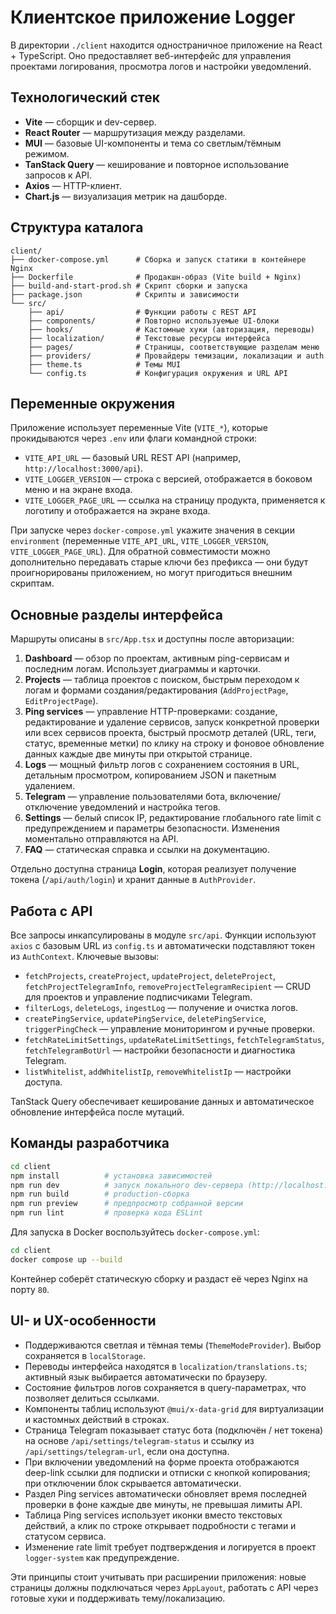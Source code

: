 # Клиентское приложение Logger

В директории `./client` находится одностраничное приложение на React + TypeScript. Оно предоставляет веб-интерфейс для управления проектами логирования, просмотра логов и настройки уведомлений.

## Технологический стек

- **Vite** — сборщик и dev-сервер.
- **React Router** — маршрутизация между разделами.
- **MUI** — базовые UI-компоненты и тема со светлым/тёмным режимом.
- **TanStack Query** — кеширование и повторное использование запросов к API.
- **Axios** — HTTP-клиент.
- **Chart.js** — визуализация метрик на дашборде.

## Структура каталога

```text
client/
├── docker-compose.yml      # Сборка и запуск статики в контейнере Nginx
├── Dockerfile              # Продакшн-образ (Vite build + Nginx)
├── build-and-start-prod.sh # Скрипт сборки и запуска
├── package.json            # Скрипты и зависимости
└── src/
    ├── api/                # Функции работы с REST API
    ├── components/         # Повторно используемые UI-блоки
    ├── hooks/              # Кастомные хуки (авторизация, переводы)
    ├── localization/       # Текстовые ресурсы интерфейса
    ├── pages/              # Страницы, соответствующие разделам меню
    ├── providers/          # Провайдеры темизации, локализации и auth
    ├── theme.ts            # Темы MUI
    └── config.ts           # Конфигурация окружения и URL API
```

## Переменные окружения

Приложение использует переменные Vite (`VITE_*`), которые прокидываются через `.env` или флаги командной строки:

- `VITE_API_URL` — базовый URL REST API (например, `http://localhost:3000/api`).
- `VITE_LOGGER_VERSION` — строка с версией, отображается в боковом меню и на экране входа.
- `VITE_LOGGER_PAGE_URL` — ссылка на страницу продукта, применяется к логотипу и отображается на экране входа.

При запуске через `docker-compose.yml` укажите значения в секции `environment` (переменные `VITE_API_URL`, `VITE_LOGGER_VERSION`, `VITE_LOGGER_PAGE_URL`). Для обратной совместимости можно дополнительно передавать старые ключи без префикса — они будут проигнорированы приложением, но могут пригодиться внешним скриптам.

## Основные разделы интерфейса

Маршруты описаны в `src/App.tsx` и доступны после авторизации:

1. **Dashboard** — обзор по проектам, активным ping-сервисам и последним логам. Использует диаграммы и карточки.
2. **Projects** — таблица проектов с поиском, быстрым переходом к логам и формами создания/редактирования (`AddProjectPage`, `EditProjectPage`).
3. **Ping services** — управление HTTP-проверками: создание, редактирование и удаление сервисов, запуск конкретной проверки или всех сервисов проекта, быстрый просмотр деталей (URL, теги, статус, временные метки) по клику на строку и фоновое обновление данных каждые две минуты при открытой странице.
4. **Logs** — мощный фильтр логов с сохранением состояния в URL, детальным просмотром, копированием JSON и пакетным удалением.
5. **Telegram** — управление пользователями бота, включение/отключение уведомлений и настройка тегов.
6. **Settings** — белый список IP, редактирование глобального rate limit с предупреждением и параметры безопасности. Изменения моментально отправляются на API.
7. **FAQ** — статическая справка и ссылки на документацию.

Отдельно доступна страница **Login**, которая реализует получение токена (`/api/auth/login`) и хранит данные в `AuthProvider`.

## Работа с API

Все запросы инкапсулированы в модуле `src/api`. Функции используют `axios` с базовым URL из `config.ts` и автоматически подставляют токен из `AuthContext`. Ключевые вызовы:

- `fetchProjects`, `createProject`, `updateProject`, `deleteProject`, `fetchProjectTelegramInfo`, `removeProjectTelegramRecipient` — CRUD для проектов и управление подписчиками Telegram.
- `filterLogs`, `deleteLogs`, `ingestLog` — получение и очистка логов.
- `createPingService`, `updatePingService`, `deletePingService`, `triggerPingCheck` — управление мониторингом и ручные проверки.
- `fetchRateLimitSettings`, `updateRateLimitSettings`, `fetchTelegramStatus`, `fetchTelegramBotUrl` — настройки безопасности и диагностика Telegram.
- `listWhitelist`, `addWhitelistIp`, `removeWhitelistIp` — настройки доступа.

TanStack Query обеспечивает кеширование данных и автоматическое обновление интерфейса после мутаций.

## Команды разработчика

```bash
cd client
npm install          # установка зависимостей
npm run dev          # запуск локального dev-сервера (http://localhost:5173)
npm run build        # production-сборка
npm run preview      # предпросмотр собранной версии
npm run lint         # проверка кода ESLint
```

Для запуска в Docker воспользуйтесь `docker-compose.yml`:

```bash
cd client
docker compose up --build
```

Контейнер соберёт статическую сборку и раздаст её через Nginx на порту `80`.

## UI- и UX-особенности

- Поддерживаются светлая и тёмная темы (`ThemeModeProvider`). Выбор сохраняется в `localStorage`.
- Переводы интерфейса находятся в `localization/translations.ts`; активный язык выбирается автоматически по браузеру.
- Состояние фильтров логов сохраняется в query-параметрах, что позволяет делиться ссылками.
- Компоненты таблиц используют `@mui/x-data-grid` для виртуализации и кастомных действий в строках.
- Страница Telegram показывает статус бота (подключён / нет токена) на основе `/api/settings/telegram-status` и ссылку из `/api/settings/telegram-url`, если она доступна.
- При включении уведомлений на форме проекта отображаются deep-link ссылки для подписки и отписки с кнопкой копирования; при отключении блок скрывается автоматически.
- Раздел Ping services автоматически обновляет время последней проверки в фоне каждые две минуты, не превышая лимиты API.
- Таблица Ping services использует иконки вместо текстовых действий, а клик по строке открывает подробности с тегами и статусом сервиса.
- Изменение rate limit требует подтверждения и логируется в проект `logger-system` как предупреждение.

Эти принципы стоит учитывать при расширении приложения: новые страницы должны подключаться через `AppLayout`, работать с API через готовые хуки и поддерживать тему/локализацию.
